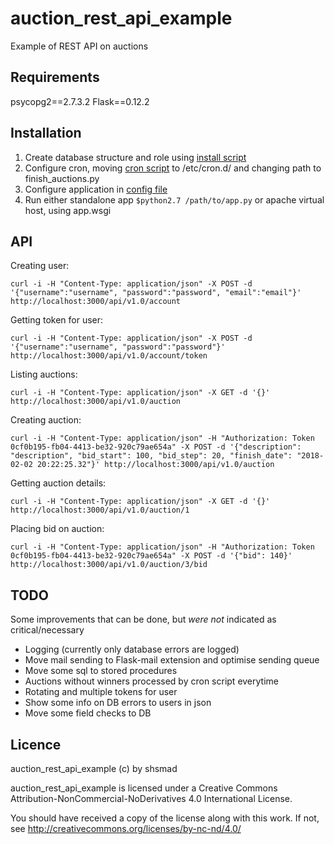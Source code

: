 # auction_rest_api_example
Example of REST API on auctions

## Requirements
psycopg2==2.7.3.2
Flask==0.12.2

## Installation

1. Create database structure and role using [install script](sql/install.sql)
2. Configure cron, moving [cron script](cron/finish_auctions.cron) to /etc/cron.d/ and changing path to finish_auctions.py
3. Configure application in [config file](config/app.cfg)
4. Run either standalone app `$python2.7 /path/to/app.py` or apache virtual host, using app.wsgi

## API

Creating user:

```
curl -i -H "Content-Type: application/json" -X POST -d '{"username":"username", "password":"password", "email":"email"}' http://localhost:3000/api/v1.0/account
```

Getting token for user:

```
curl -i -H "Content-Type: application/json" -X POST -d '{"username":"username", "password":"password"}' http://localhost:3000/api/v1.0/account/token
```

Listing auctions:

```
curl -i -H "Content-Type: application/json" -X GET -d '{}' http://localhost:3000/api/v1.0/auction
```

Creating auction:

```
curl -i -H "Content-Type: application/json" -H "Authorization: Token 0cf0b195-fb04-4413-be32-920c79ae654a" -X POST -d '{"description": "description", "bid_start": 100, "bid_step": 20, "finish_date": "2018-02-02 20:22:25.32"}' http://localhost:3000/api/v1.0/auction
```

Getting auction details:

```
curl -i -H "Content-Type: application/json" -X GET -d '{}' http://localhost:3000/api/v1.0/auction/1
```

Placing bid on auction:

```
curl -i -H "Content-Type: application/json" -H "Authorization: Token 0cf0b195-fb04-4413-be32-920c79ae654a" -X POST -d '{"bid": 140}' http://localhost:3000/api/v1.0/auction/3/bid
```

## TODO

Some improvements that can be done, but *were not* indicated as critical/necessary

- Logging (currently only database errors are logged)
- Move mail sending to Flask-mail extension and optimise sending queue
- Move some sql to stored procedures
- Auctions without winners processed by cron script everytime
- Rotating and multiple tokens for user
- Show some info on DB errors to users in json
- Move some field checks to DB


## Licence
auction_rest_api_example (c) by shsmad

auction_rest_api_example is licensed under a Creative Commons Attribution-NonCommercial-NoDerivatives 4.0 International License.

You should have received a copy of the license along with this work. If not, see http://creativecommons.org/licenses/by-nc-nd/4.0/